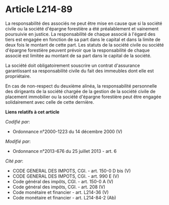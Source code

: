 # Article L214-89

La responsabilité des associés ne peut être mise en cause que si la société civile ou la société d'épargne forestière a été
préalablement et vainement poursuivie en justice. La responsabilité de chaque associé à l'égard des tiers est engagée en
fonction de sa part dans le capital et dans la limite de deux fois le montant de cette part. Les statuts de la société civile
ou société d'épargne forestière peuvent prévoir que la responsabilité de chaque associé est limitée au montant de sa part
dans le capital de la société.

La société doit obligatoirement souscrire un contrat d'assurance garantissant sa responsabilité civile du fait des immeubles
dont elle est propriétaire.

En cas de non-respect du deuxième alinéa, la responsabilité personnelle des dirigeants de la société chargée de la gestion de
la société civile de placement immobilier ou la société d'épargne forestière peut être engagée solidairement avec celle de
cette dernière.

**Liens relatifs à cet article**

_Codifié par_:

  - Ordonnance n°2000-1223 du 14 décembre 2000 (V)

_Modifié par_:

  - Ordonnance n°2013-676 du 25 juillet 2013 - art. 6

_Cité par_:

  - CODE GENERAL DES IMPOTS, CGI. - art. 150-0 D bis (V)
  - CODE GENERAL DES IMPOTS, CGI. - art. 990 E (V)
  - Code général des impôts, CGI. - art. 150-0 A (V)
  - Code général des impôts, CGI. - art. 208 (V)
  - Code monétaire et financier - art. L214-36 (V)
  - Code monétaire et financier - art. L214-84-2 (Ab)
